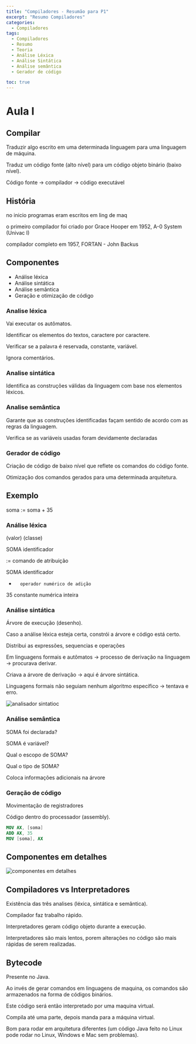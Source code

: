 ```yaml
---
title: "Compiladores - Resumão para P1"
excerpt: "Resumo Compiladores"
categories:
  - Compiladores
tags:
  - Compiladores
  - Resumo
  - Teoria
  - Análise Léxica
  - Análise Sintática
  - Análise semântica
  - Gerador de código

toc: true
---
```


# Aula I

## Compilar

Traduzir algo escrito em uma determinada linguagem para uma linguagem de máquina.

Traduz um código fonte (alto nível) para um código objeto binário (baixo nível).

Código fonte -> compilador -> código executável

## História

no inicio programas eram escritos em ling de maq

o primeiro compilador foi criado por Grace Hooper em 1952, A-0 System (Univac I)

compilador completo em 1957, FORTAN - John Backus

## Componentes

- Análise léxica
- Análise sintática
- Análise semântica
- Geração e otimização de código

### Analise léxica

Vai executar os autômatos.

Identificar os elementos do textos, caractere por caractere.

Verificar se a palavra é reservada, constante, variável.

Ignora comentários.

### Analise sintática

Identifica as construções válidas da linguagem com base nos elementos léxicos.

### Analise semântica

Garante que as construções identificadas façam sentido de acordo com as regras da linguagem.

Verifica se as variáveis usadas foram devidamente declaradas

### Gerador de código

Criação de código de baixo nível que reflete os comandos do código fonte.

Otimização dos comandos gerados para uma determinada arquitetura.

## Exemplo

soma := soma + 35

### Análise léxica

(valor)	(classe)

SOMA	identificador

:=		comando de atribuição

SOMA	identificador

+		operador numérico de adição

35		constante numérica inteira

### Análise sintática

Árvore de execução (desenho).

Caso a análise léxica esteja certa, constrói a árvore e código está certo.

Distribui as expressões, sequencias e operações

Em linguagens formais e autômatos → processo de derivação na linguagem → procurava derivar.

Criava a árvore de derivação → aqui é árvore sintática.

Linguagens formais não seguiam nenhum algoritmo específico → tentava e erro.

![analisador sintatioc](https://github.com/user-attachments/assets/ba88ab9b-9808-48f5-b784-49ade1dd71fc)

### Análise semântica

SOMA foi declarada?

SOMA é variável?

Qual o escopo de SOMA?

Qual o tipo de SOMA?

Coloca informações adicionais na árvore

### Geração de código

Movimentação de registradores

Código dentro do processador (assembly).

```nasm
MOV AX, [soma]
ADD AX, 35
MOV [soma], AX
```

## Componentes em detalhes

![componentes em detalhes](https://github.com/user-attachments/assets/2b13cdb6-d29f-4d6f-99b8-3801f90ef3d8)

## Compiladores vs Interpretadores

Existência das três analises (léxica, sintática e semântica).

Compilador faz trabalho rápido.

Interpretadores geram código objeto durante a execução.

Interpretadores são mais lentos, porem alterações no código são mais rápidas de serem realizadas.

## Bytecode

Presente no Java.

Ao invés de gerar comandos em linguagens de maquina, os comandos são armazenados na forma de códigos binários.

Este código será então interpretado por uma maquina virtual.

Compila até uma parte, depois manda para a máquina virtual.

Bom para rodar em arquitetura diferentes (um código Java feito no Linux pode rodar no Linux, Windows e Mac sem problemas).